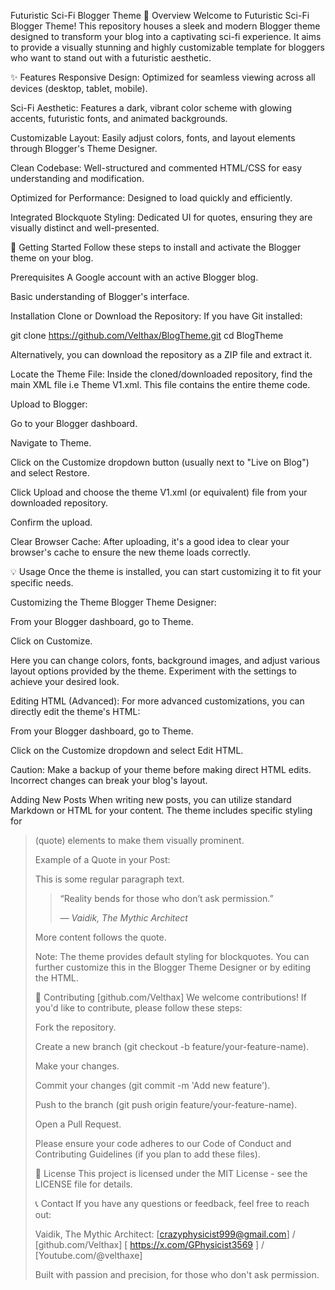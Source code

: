 
Futuristic Sci-Fi Blogger Theme
🌟 Overview
Welcome to Futuristic Sci-Fi Blogger Theme! This repository houses a sleek and modern Blogger theme designed to transform your blog into a captivating sci-fi experience. It aims to provide a visually stunning and highly customizable template for bloggers who want to stand out with a futuristic aesthetic.

✨ Features
Responsive Design: Optimized for seamless viewing across all devices (desktop, tablet, mobile).

Sci-Fi Aesthetic: Features a dark, vibrant color scheme with glowing accents, futuristic fonts, and animated backgrounds.

Customizable Layout: Easily adjust colors, fonts, and layout elements through Blogger's Theme Designer.

Clean Codebase: Well-structured and commented HTML/CSS for easy understanding and modification.

Optimized for Performance: Designed to load quickly and efficiently.

Integrated Blockquote Styling: Dedicated UI for quotes, ensuring they are visually distinct and well-presented.

🚀 Getting Started
Follow these steps to install and activate the Blogger theme on your blog.

Prerequisites
A Google account with an active Blogger blog.

Basic understanding of Blogger's interface.

Installation
Clone or Download the Repository:
If you have Git installed:

git clone https://github.com/Velthax/BlogTheme.git
cd BlogTheme

Alternatively, you can download the repository as a ZIP file and extract it.

Locate the Theme File:
Inside the cloned/downloaded repository, find the main XML file i.e Theme V1.xml. This file contains the entire theme code.

Upload to Blogger:

Go to your Blogger dashboard.

Navigate to Theme.

Click on the Customize dropdown button (usually next to "Live on Blog") and select Restore.

Click Upload and choose the theme V1.xml (or equivalent) file from your downloaded repository.

Confirm the upload.

Clear Browser Cache:
After uploading, it's a good idea to clear your browser's cache to ensure the new theme loads correctly.

💡 Usage
Once the theme is installed, you can start customizing it to fit your specific needs.

Customizing the Theme
Blogger Theme Designer:

From your Blogger dashboard, go to Theme.

Click on Customize.

Here you can change colors, fonts, background images, and adjust various layout options provided by the theme. Experiment with the settings to achieve your desired look.

Editing HTML (Advanced):
For more advanced customizations, you can directly edit the theme's HTML:

From your Blogger dashboard, go to Theme.

Click on the Customize dropdown and select Edit HTML.

Caution: Make a backup of your theme before making direct HTML edits. Incorrect changes can break your blog's layout.

Adding New Posts
When writing new posts, you can utilize standard Markdown or HTML for your content. The theme includes specific styling for <blockquote> (quote) elements to make them visually prominent.

Example of a Quote in your Post:

<p>This is some regular paragraph text.</p>

 <blockquote>
  <p>“Reality bends for those who don’t ask permission.”</p>
  <cite>— Vaidik, The Mythic Architect</cite>
 </blockquote>

<p>More content follows the quote.</p>



Note: The theme provides default styling for blockquotes. You can further customize this in the Blogger Theme Designer or by editing the HTML.



🤝 Contributing [github.com/Velthax]
We welcome contributions! If you'd like to contribute, please follow these steps:

Fork the repository.

Create a new branch (git checkout -b feature/your-feature-name).

Make your changes.

Commit your changes (git commit -m 'Add new feature').

Push to the branch (git push origin feature/your-feature-name).

Open a Pull Request.

Please ensure your code adheres to our Code of Conduct and Contributing Guidelines (if you plan to add these files).

📄 License
This project is licensed under the MIT License - see the LICENSE file for details.

📞 Contact
If you have any questions or feedback, feel free to reach out:

Vaidik, The Mythic Architect: [crazyphysicist999@gmail.com] / [github.com/Velthax]
     [ https://x.com/GPhysicist3569 ]  /  [Youtube.com/@velthaxe]

Built with passion and precision, for those who don't ask permission.
